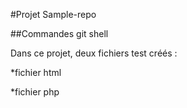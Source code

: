 #Projet Sample-repo



##Commandes git shell


Dans ce projet, deux fichiers test créés :

*fichier html

*fichier php
